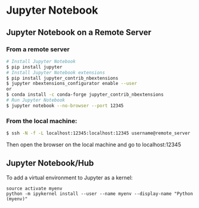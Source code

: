 # Jupyter Notebook

## Jupyter Notebook on a Remote Server

### From a remote server
```bash
# Install Jupyter Notebook
$ pip install jupyter
# Install Jupyter Notebook extensions
$ pip install jupyter_contrib_nbextensions
$ jupyter nbextensions_configurator enable --user
or
$ conda install -c conda-forge jupyter_contrib_nbextensions
# Run Jupyter Notebook
$ jupyter notebook --no-browser --port 12345
```

### From the local machine:
```bash
$ ssh -N -f -L localhost:12345:localhost:12345 username@remote_server
```
Then open the browser on the local machine and go to localhost:12345

## Jupyter Notebook/Hub
To add a virtual environment to Jupyter as a kernel:
```
source activate myenv
python -m ipykernel install --user --name myenv --display-name "Python (myenv)"
```
